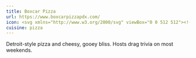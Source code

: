 ```yaml
---
title: Boxcar Pizza
url: https://www.boxcarpizzapdx.com/
icon: <svg xmlns="http://www.w3.org/2000/svg" viewBox="0 0 512 512"><!--! Font Awesome Pro 6.1.1 by @fontawesome - https://fontawesome.com License - https://fontawesome.com/license (Commercial License) Copyright 2022 Fonticons, Inc. --><path d="M0 288v159.1C0 465.6 14.38 480 32 480h448c17.62 0 32-14.38 32-31.1V288H0zM299.9 32.01c-7.75-.25-15.25 2.25-21.12 6.1L0 255.1l512-.0118C512 136.1 417.1 38.26 299.9 32.01z"/></svg>
cuisine: pizza
---
```

Detroit-style pizza and cheesy, gooey bliss. Hosts drag trivia on most weekends.